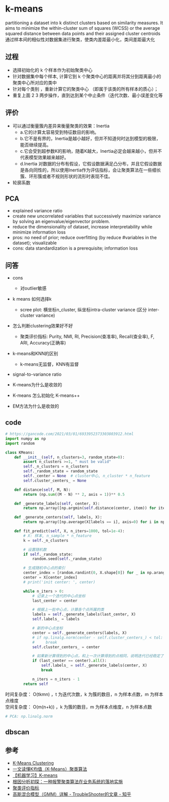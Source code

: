 # k-means

partitioning a dataset into k distinct clusters based on similarity measures. It aims to minimize the within-cluster sum of squares (WCSS) or the average squared distance between data points and their assigned cluster centroids
通过样本间的相似性对数据集进行聚类，使类内差距最小化，类间差距最大化


## 过程
- 选择初始化的 k 个样本作为初始聚类中心
- 针对数据集中每个样本, 计算它到 k 个聚类中心的距离并将其分到距离最小的聚类中心所对应的类中
- 针对每个类别 ，重新计算它的聚类中心 （即属于该类的所有样本的质心）；
- 重复上面 2 3 两步操作，直到达到某个中止条件（迭代次数、最小误差变化等


## 评价
- 可以通过衡量簇内差异来衡量聚类的效果：Inertia
  - a.它的计算太容易受到特征数目的影响。
  - b.它不是有界的，Inertia是越小越好，但并不知道何时达到模型的极限，能否继续提高。
  - c.它会受到超参数K的影响，随着K越大，Inertia必定会越来越小，但并不代表模型效果越来越好。
  - d.Inertia 对数据的分布有假设，它假设数据满足凸分布，并且它假设数据是各向同性的，所以使用Inertia作为评估指标，会让聚类算法在一些细长簇、环形簇或者不规则形状的流形时表现不佳。
- 轮廓系数


## PCA

- explained variance ratio
- create new uncorrelated variables that successively maximize variance by solving an eigenvalue/eigenvector problem.
- reduce the dimensionality of dataset, increase interpretability while minimize information loss
- pros: no need of prior; reduce overfitting (by reduce #variables in the dataset); visualizable
- cons: data standardization is a prerequisite; information loss


## 问答

- cons
  - 对outlier敏感

- k means 如何选择k
  - scree plot: 横坐标n_cluster, 纵坐标intra-cluster variance (区分 inter-cluster variance)

- 怎么判断clustering效果好不好
  - 聚类评价指标: Purity, NMI, RI, Precision(查准率), Recall(查全率), F, ARI, Accuracy(正确率)

- k-means和KNN的区别
  - k-means无监督，KNN有监督

- signal-to-variance ratio

- K-means为什么是收敛的
- K-means 怎么初始化 K-means++
- EM方法为什么是收敛的


## code

```python
# https://gancode.com/2021/03/01/6933952373303803912.html
import numpy as np
import random

class KMeans:
    def __init__(self, n_clusters=3, random_state=0):
        assert n_clusters >=1, " must be valid"
        self._n_clusters = n_clusters
        self._random_state = random_state
        self._center = None  # cluster中心, n_cluster * n_feature
        self.cluster_centers_ = None

    def distance(self, M, N):
        return (np.sum((M - N) ** 2, axis = 1))** 0.5

    def _generate_labels(self, center, X):
        return np.array([np.argmin(self.distance(center, item)) for item in X])

    def _generate_centers(self, labels, X):
        return np.array([np.average(X[labels == i], axis=0) for i in np.arange(self._n_clusters)])

    def fit_predict(self, X, n_iters=1000, tol=1e-4):
        # X: 样本, n_sample * n_feature
        k = self._n_clusters

        # 设置随机数
        if self._random_state:
            random.seed(self._random_state)

        # 生成随机中心点的索引
        center_index = [random.randint(0, X.shape[0]) for _ in np.arange(k)]
        center = X[center_index]
        # print('init center: ', center)

        while n_iters > 0:
            # 记录上一个迭代的中心点坐标
            last_center = center

            # 根据上一批中心点，计算各个点所属的类
            labels = self._generate_labels(last_center, X)
            self.labels_ = labels

            # 新的中心点坐标
            center = self._generate_centers(labels, X)
            # if np.linalg.norm(center - self.cluster_centers_) < tol:
            #     break
            self.cluster_centers_ = center

            # 如果新计算得到的中心点，和上一次计算得到的点相同，说明迭代已经稳定了。
            if (last_center == center).all():
                self.labels_ = self._generate_labels(center, X)
                break

            n_iters = n_iters - 1
        return self
```
时间复杂度： O(tkmn) ，t 为迭代次数，k 为簇的数目，n 为样本点数，m 为样本点维度 <br>
空间复杂度： O(m(n+k)) ，k 为簇的数目，m 为样本点维度，n 为样本点数


```python
# PCA: np.linalg.norm

```

## dbscan



## 参考
- [K-Means Clustering](https://towardsdatascience.com/k-means-clustering-8e1e64c1561c)
- [一文读懂K均值（K-Means）聚类算法](https://mp.weixin.qq.com/s/MsmelZvW8p7mJ2O9JWOm1g)
- [【机器学习】K-means](https://zhuanlan.zhihu.com/p/78798251)
- [根因分析初探：一种报警聚类算法在业务系统的落地实施](https://tech.meituan.com/2019/02/28/root-clause-analysis.html)
- [聚类评价指标](https://zhuanlan.zhihu.com/p/53840697)
- [高斯混合模型（GMM）详解 - TroubleShooter的文章 - 知乎](https://zhuanlan.zhihu.com/p/655018030)
